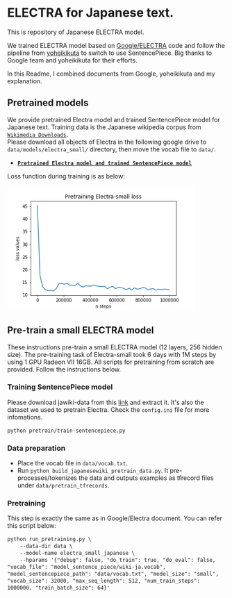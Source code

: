 # ELECTRA for Japanese text.
This is repository of Japanese ELECTRA model.

We trained ELECTRA model based on [Google/ELECTRA](https://github.com/google-research/bert) code and follow the pipeline from [yoheikikuta](https://github.com/yoheikikuta/bert-japanese.git) to switch to use SentencePiece. Big thanks to Google team and yoheikikuta for their efforts.

In this Readme, I combined documents from Google, yoheikikuta and my explanation.
## Pretrained models
We provide pretrained Electra model and trained SentencePiece model for Japanese text.
Training data is the Japanese wikipedia corpus from [`Wikimedia Downloads`](https://dumps.wikimedia.org/).  
Please download all objects of Electra in the following google drive to `data/models/electra_small/` directory, then move the vocab file to `data/`.
- **[`Pretrained Electra model and trained SentencePiece model`](https://drive.google.com/drive/folders/1xJFW85887gCf595fklpI743UdNbS6LSZ?usp=sharing)** 

Loss function during training is as below:

![electra-training-loss](electra-training-loss.png)

## Pre-train a small ELECTRA model
These instructions pre-train a small ELECTRA model (12 layers, 256 hidden size). The pre-training task of Electra-small took 6 days with 1M steps by using 1 GPU Radeon VII 16GB.
All scripts for pretraining from scratch are provided. Follow the instructions below.
### Training SentencePiece model
Please download jawiki-data from this [link](https://dumps.wikimedia.org/jawiki/20200601/jawiki-20200601-pages-articles-multistream.xml.bz2) and extract it. It's also the dataset we used to pretrain Electra.
Check the `config.ini` file for more infomations.

```
python pretrain/train-sentencepiece.py
```

### Data preparation
- Place the vocab file in `data/vocab.txt`. 
- Run `python build_japanesewiki_pretrain_data.py`.  It pre-processes/tokenizes the data and outputs examples as tfrecord files under `data/pretrain_tfrecords`.
### Pretraining
This step is exactly the same as in Google/Electra document. You can refer this script below:
```
python run_pretraining.py \
    --data-dir data \
    --model-name electra_small_japanese \
    --hparams '{"debug": false, "do_train": true, "do_eval": false, "vocab_file": "model_sentence_piece/wiki-ja.vocab", "model_sentencepiece_path": "data/vocab.txt", "model_size": "small", "vocab_size": 32000, "max_seq_length": 512, "num_train_steps": 1000000, "train_batch_size": 64}'
```
